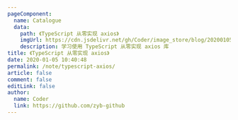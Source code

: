 ```yaml
---
pageComponent:
  name: Catalogue
  data:
    path: 《TypeScript 从零实现 axios》
    imgUrl: https://cdn.jsdelivr.net/gh/Coder/image_store/blog/20200105104632.png
    description: 学习使用 TypeScript 从零实现 axios 库
title: 《TypeScript 从零实现 axios》
date: 2020-01-05 10:40:48
permalink: /note/typescript-axios/
article: false
comment: false
editLink: false
author:
  name: Coder
  link: https://github.com/zyb-github
---
```

